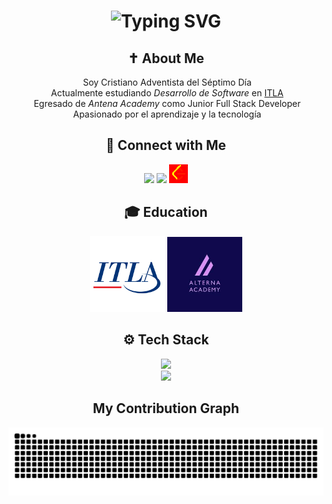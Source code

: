 <h1 align="center">
  <img src="https://readme-typing-svg.demolab.com?font=Fira+Code&duration=3000&pause=500&center=true&width=435&lines=YonkiCode+Jr+Full+Stack+Developer" alt="Typing SVG" />
</h1>

<h2 align="center">✝ About Me</h2>

<div align="center">
  
&nbsp;Soy Cristiano Adventista del Séptimo Día<br>
&nbsp;Actualmente estudiando *Desarrollo de Software* en [ITLA](https://itla.edu.do)<br>
&nbsp;Egresado de *Antena Academy* como Junior Full Stack Developer<br>
&nbsp;Apasionado por el aprendizaje y la tecnología

</div>

<h2 align="center">📲 Connect with Me</h2>

<div align="center">

[<img src="https://skillicons.dev/icons?i=linkedin" height="30"/>](https://www.linkedin.com/in/yogenizon-gomera-jaquez-485159336/)
[<img src="https://skillicons.dev/icons?i=instagram" height="30"/>](https://www.instagram.com/yogenizon_gomera?igsh=eWc2anY3ejA4eHdu/)
[<img src="assest/descarga (1).png" height="30" style="filter: invert(16%) sepia(99%) saturate(7404%) hue-rotate(356deg) brightness(95%) contrast(118%)"/>](https://leetcode.com/u/YOJO_03/)

</div>

<h2 align="center">🎓 Education</h2>

<div align="center">

<img src="assest/descarga.png" alt="ITLA" width="120"/> 
<img src="assest/descarga (2).png" alt="Alterna Academy" width="120"/>

</div>

<h2 align="center">⚙ Tech Stack</h2>

<div align="center">

<img src="https://skillicons.dev/icons?i=ts,dart,flutter,kotlin,androidstudio,bootstrap,html,css,mysql,postgres,mongodb,dotnet,csharp" />
<br>
<img src="https://skillicons.dev/icons?i=sql" />

</div>

<h2 align="center">My Contribution Graph</h2>

<div align="center">

![snake gif](https://github.com/YOGENIZON/YOGENIZON/blob/output/github-snake-dark.svg)

</div>
